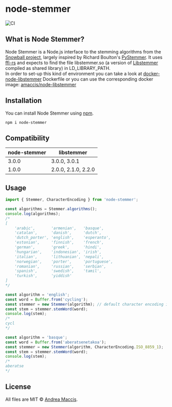 # node-stemmer

![CI](https://github.com/amaccis/node-stemmer/workflows/CI/badge.svg)

## What is Node Stemmer?
Node Stemmer is a Node.js interface to the stemming algorithms from the [Snowball project](https://snowballstem.org/), largely inspired by Richard Boulton's [PyStemmer](https://github.com/snowballstem/pystemmer).
It uses [ffi-rs](https://github.com/zhangyuang/node-ffi-rs) and expects to find the file libstemmer.so (a version of [Libstemmer](https://snowballstem.org/dist/libstemmer_c.tgz) compiled as shared library) in LD_LIBRARY_PATH.  
In order to set-up this kind of environment you can take a look at [docker-node-libstemmer](https://github.com/amaccis/docker-node-libstemmer) Dockerfile or you can use the corresponding docker image: [amaccis/node-libstemmer](https://hub.docker.com/r/amaccis/node-libstemmer)

## Installation
You can install Node Stemmer using [npm](https://www.npmjs.com/package/node-stemmer).

```shell
npm i node-stemmer
```

## Compatibility

| node-stemmer    | libstemmer |
| -------- | ------- |
| 3.0.0  | 3.0.0, 3.0.1    |
| 1.0.0 | 2.0.0, 2.1.0, 2.2.0     |

## Usage

```typescript
import { Stemmer, CharacterEncoding } from 'node-stemmer';

const algorithms = Stemmer.algorithms();
console.log(algorithms);
/*
[
    'arabic',       'armenian',   'basque',
    'catalan',      'danish',     'dutch',
    'dutch_porter', 'english',    'esperanto',
    'estonian',     'finnish',    'french',
    'german',       'greek',      'hindi',
    'hungarian',    'indonesian', 'irish',
    'italian',      'lithuanian', 'nepali',
    'norwegian',    'porter',     'portuguese',
    'romanian',     'russian',    'serbian',
    'spanish',      'swedish',    'tamil',
    'turkish',      'yiddish'
]
*/

const algorithm = 'english';
const word = Buffer.from('cycling');
const stemmer = new Stemmer(algorithm); // default character encoding is UTF-8
const stem = stemmer.stemWord(word);
console.log(stem);
/*
cycl
*/

const algorithm = 'basque';
const word = Buffer.from('aberatsenetakoa');
const stemmer = new Stemmer(algorithm, CharacterEncoding.ISO_8859_1);
const stem = stemmer.stemWord(word);
console.log(stem);
/*
aberatse
*/
```

## License
All files are MIT &copy; [Andrea Maccis](https://twitter.com/andreamaccis).